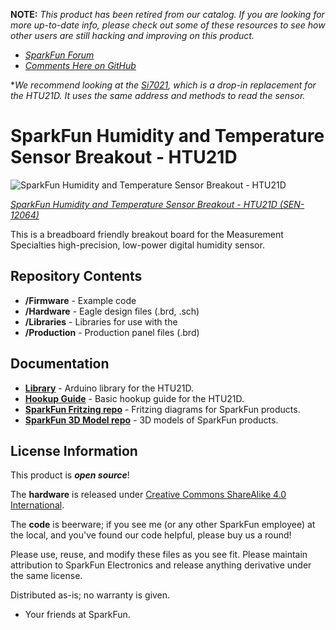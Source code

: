 **NOTE:** *This product has been retired from our catalog. If you are looking for more up-to-date info, please check out some of these resources to see how other users are still hacking and improving on this product.*
* *[SparkFun Forum](https://forum.sparkfun.com/)*
* *[Comments Here on GitHub](https://github.com/sparkfun/HTU21D_Breakout/issues)*

**We recommend looking at the [Si7021](https://www.sparkfun.com/products/13763), which is a drop-in replacement for the HTU21D. It uses the same address and methods to read the sensor.*

SparkFun Humidity and Temperature Sensor Breakout - HTU21D
===========================================================

![SparkFun Humidity and Temperature Sensor Breakout - HTU21D](https://dlnmh9ip6v2uc.cloudfront.net/images/products/1/2/0/6/4/12064-04.jpg)  

[*SparkFun Humidity and Temperature Sensor Breakout - HTU21D (SEN-12064)*](https://www.sparkfun.com/products/12064)

This is a breadboard friendly breakout board for the Measurement Specialties high-precision, low-power digital humidity sensor.

Repository Contents
-------------------
* **/Firmware** - Example code 
* **/Hardware** - Eagle design files (.brd, .sch)
* **/Libraries** - Libraries for use with the <PRODUCT NAME>
* **/Production** - Production panel files (.brd)

Documentation
--------------
* **[Library](https://github.com/sparkfun/SparkFun_HTU21D_Breakout_Arduino_Library)** - Arduino library for the HTU21D.
* **[Hookup Guide](https://learn.sparkfun.com/tutorials/htu21d-humidity-sensor-hookup-guide)** - Basic hookup guide for the HTU21D.
* **[SparkFun Fritzing repo](https://github.com/sparkfun/Fritzing_Parts)** - Fritzing diagrams for SparkFun products.
* **[SparkFun 3D Model repo](https://github.com/sparkfun/3D_Models)** - 3D models of SparkFun products. 


License Information
-------------------
This product is _**open source**_! 

The **hardware** is released under [Creative Commons ShareAlike 4.0 International](https://creativecommons.org/licenses/by-sa/4.0/).

The **code** is beerware; if you see me (or any other SparkFun employee) at the local, and you've found our code helpful, please buy us a round!

Please use, reuse, and modify these files as you see fit. Please maintain attribution to SparkFun Electronics and release anything derivative under the same license.

Distributed as-is; no warranty is given.

- Your friends at SparkFun.
